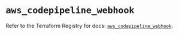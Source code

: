 # `aws_codepipeline_webhook`

Refer to the Terraform Registry for docs: [`aws_codepipeline_webhook`](https://registry.terraform.io/providers/hashicorp/aws/6.0.0/docs/resources/codepipeline_webhook).
